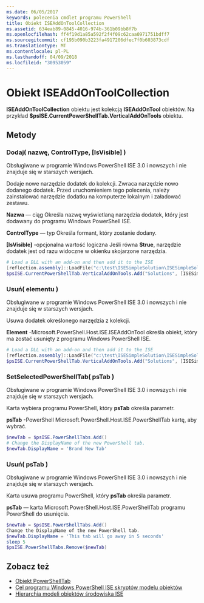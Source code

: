 ```yaml
---
ms.date: 06/05/2017
keywords: polecenia cmdlet programu PowerShell
title: Obiekt ISEAddOnToolCollection
ms.assetid: 634eab89-0845-4016-974b-361b09bb8f7b
ms.openlocfilehash: ff4f19d1a85a592f2f4f09c62caa0971751bdff7
ms.sourcegitcommit: cf195b090b3223fa4917206dfec7f0b603873cdf
ms.translationtype: MT
ms.contentlocale: pl-PL
ms.lasthandoff: 04/09/2018
ms.locfileid: "30953059"
---
```

# <a name="the-iseaddontoolcollection-object"></a>Obiekt ISEAddOnToolCollection

**ISEAddOnToolCollection** obiektu jest kolekcją **ISEAddOnTool** obiektów. Na przykład **$psISE.CurrentPowerShellTab.VerticalAddOnTools** obiektu.

## <a name="methods"></a>Metody

### <a name="add-name-controltype-isvisible-"></a>Dodaj\( nazwę, ControlType, \[IsVisible\] \)

Obsługiwane w programie Windows PowerShell ISE 3.0 i nowszych i nie znajduje się w starszych wersjach.

Dodaje nowe narzędzie dodatek do kolekcji. Zwraca narzędzie nowo dodanego dodatek. Przed uruchomieniem tego polecenia, należy zainstalować narzędzie dodatku na komputerze lokalnym i załadować zestawu.

**Nazwa** — ciąg Określa nazwę wyświetlaną narzędzia dodatek, który jest dodawany do programu Windows PowerShell ISE.

**ControlType** — typ Określa formant, który zostanie dodany.

**\[IsVisible\]**  -opcjonalna wartość logiczna Jeśli równa **$true**, narzędzie dodatek jest od razu widoczne w okienku skojarzone narzędzia.

```powershell
# Load a DLL with an add-on and then add it to the ISE
[reflection.assembly]::LoadFile("c:\test\ISESimpleSolution\ISESimpleSolution.dll")
$psISE.CurrentPowerShellTab.VerticalAddOnTools.Add("Solutions", [ISESimpleSolution.Solution], $true)
```

### <a name="remove-item-"></a>Usuń\( elementu \)

Obsługiwane w programie Windows PowerShell ISE 3.0 i nowszych i nie znajduje się w starszych wersjach.

Usuwa dodatek określonego narzędzia z kolekcji.

**Element** -Microsoft.PowerShell.Host.ISE.ISEAddOnTool określa obiekt, który ma zostać usunięty z programu Windows PowerShell ISE.

```powershell
# Load a DLL with an add-on and then add it to the ISE
[reflection.assembly]::LoadFile("c:\test\ISESimpleSolution\ISESimpleSolution.dll")
$psISE.CurrentPowerShellTab.VerticalAddOnTools.Add("Solutions", [ISESimpleSolution.Solution], $true)
```

### <a name="setselectedpowershelltab-pstab-"></a>SetSelectedPowerShellTab\( psTab \)

Obsługiwane w programie Windows PowerShell ISE 3.0 i nowszych i nie znajduje się w starszych wersjach.

Karta wybiera programu PowerShell, który **psTab** określa parametr.

**psTab** -PowerShell Microsoft.PowerShell.Host.ISE.PowerShellTab kartę, aby wybrać.

```powershell
$newTab = $psISE.PowerShellTabs.Add()
# Change the DisplayName of the new PowerShell tab.
$newTab.DisplayName = 'Brand New Tab'
```

### <a name="remove-pstab-"></a>Usuń\( psTab \)

Obsługiwane w programie Windows PowerShell ISE 3.0 i nowszych i nie znajduje się w starszych wersjach.

Karta usuwa programu PowerShell, który **psTab** określa parametr.

**psTab** — karta Microsoft.PowerShell.Host.ISE.PowerShellTab programu PowerShell do usunięcia.

```powershell
$newTab = $psISE.PowerShellTabs.Add()
Change the DisplayName of the new PowerShell tab.
$newTab.DisplayName = 'This tab will go away in 5 seconds'
sleep 5
$psISE.PowerShellTabs.Remove($newTab)
```

## <a name="see-also"></a>Zobacz też

- [Obiekt PowerShellTab](The-PowerShellTab-Object.md)
- [Cel programu Windows PowerShell ISE skryptów modelu obiektów](Purpose-of-the-Windows-PowerShell-ISE-Scripting-Object-Model.md)
- [Hierarchia modeli obiektów środowiska ISE](The-ISE-Object-Model-Hierarchy.md)